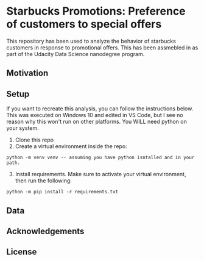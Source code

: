 # Starbucks Promotions: Preference of customers to special offers

This repository has been used to analyze the behavior of starbucks customers in response to promotional offers. This has been assmebled in as part of the Udacity Data Science nanodegree program.

## Motivation

## Setup
If you want to recreate this analysis, you can follow the instructions below. This was executed on Windows 10 and edited in VS Code, but I see no reason why this won't run on other platforms. You WILL need python on your system.

1. Clone this repo
2. Create a virtual environment inside the repo:
```
python -m venv venv -- assuming you have python isntalled and in your path. 
```
3. Install requirements. Make sure to activate your virtual environment, then run the following:
```
python -m pip install -r requirements.txt
```

## Data

## Acknowledgements

## License